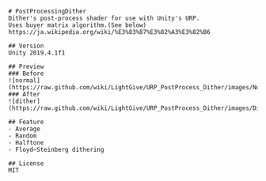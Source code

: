﻿	# PostProcessingDither
	Dither's post-process shader for use with Unity's URP.
	Uses buyer matrix algorithm.(See below)
	https://ja.wikipedia.org/wiki/%E3%83%87%E3%82%A3%E3%82%B6

	## Version
	Unity 2019.4.1f1

	## Preview
	### Before
	![normal](https://raw.github.com/wiki/LightGive/URP_PostProcess_Dither/images/Normal.gif)
	### After
	![dither](https://raw.github.com/wiki/LightGive/URP_PostProcess_Dither/images/Dither.gif)

	## Feature
	- Average
	- Random
	- Halftone
	- Floyd–Steinberg dithering

	## License
	MIT